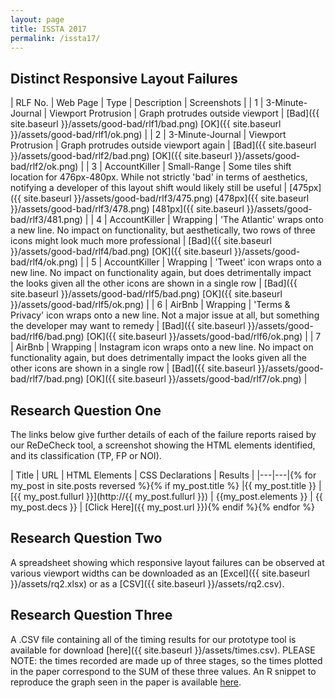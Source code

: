 ```yaml
---
layout: page
title: ISSTA 2017
permalink: /issta17/
---
```


## Distinct Responsive Layout Failures


| RLF No. | Web Page | Type | Description | Screenshots |
| 1 | 3-Minute-Journal | Viewport Protrusion | Graph protrudes outside viewport | [Bad]({{ site.baseurl }}/assets/good-bad/rlf1/bad.png)  [OK]({{ site.baseurl }}/assets/good-bad/rlf1/ok.png) |
| 2 | 3-Minute-Journal | Viewport Protrusion | Graph protrudes outside viewport again | [Bad]({{ site.baseurl }}/assets/good-bad/rlf2/bad.png)  [OK]({{ site.baseurl }}/assets/good-bad/rlf2/ok.png) |
| 3 | AccountKiller | Small-Range | Some tiles shift location for 476px-480px. While not strictly 'bad' in terms of aesthetics, notifying a developer of this layout shift would likely still be useful | [475px]({{ site.baseurl }}/assets/good-bad/rlf3/475.png)  [478px]({{ site.baseurl }}/assets/good-bad/rlf3/478.png)  [481px]({{ site.baseurl }}/assets/good-bad/rlf3/481.png) |
| 4 | AccountKiller | Wrapping | 'The Atlantic' wraps onto a new line. No impact on functionality, but aesthetically, two rows of three icons might look much more professional | [Bad]({{ site.baseurl }}/assets/good-bad/rlf4/bad.png)  [OK]({{ site.baseurl }}/assets/good-bad/rlf4/ok.png) |
| 5 | AccountKiller | Wrapping | 'Tweet' icon wraps onto a new line. No impact on functionality again, but does detrimentally impact the looks given all the other icons are shown in a single row | [Bad]({{ site.baseurl }}/assets/good-bad/rlf5/bad.png)  [OK]({{ site.baseurl }}/assets/good-bad/rlf5/ok.png) |
| 6 | AirBnb | Wrapping | 'Terms & Privacy' icon wraps onto a new line. Not a major issue at all, but something the developer may want to remedy | [Bad]({{ site.baseurl }}/assets/good-bad/rlf6/bad.png)  [OK]({{ site.baseurl }}/assets/good-bad/rlf6/ok.png) |
| 7 | AirBnb | Wrapping | Instagram icon wraps onto a new line. No impact on functionality again, but does detrimentally impact the looks given all the other icons are shown in a single row | [Bad]({{ site.baseurl }}/assets/good-bad/rlf7/bad.png)  [OK]({{ site.baseurl }}/assets/good-bad/rlf7/ok.png) |

## Research Question One
The links below give further details of each of the failure reports raised by our ReDeCheck tool, a screenshot showing the HTML elements identified, and its classification (TP, FP or NOI).

| Title | URL | HTML Elements | CSS Declarations | Results |
|---|---|{% for my_post in site.posts reversed %}{% if my_post.title %}
|{{ my_post.title }}  |[{{ my_post.fullurl }}](http://{{ my_post.fullurl }})  | {{my_post.elements }} | {{ my_post.decs }} | [Click Here]({{ my_post.url }}){% endif %}{% endfor %}

## Research Question Two
A spreadsheet showing which responsive layout failures can be observed at various viewport widths can be downloaded as an [Excel]({{ site.baseurl }}/assets/rq2.xlsx) or as a [CSV]({{ site.baseurl }}/assets/rq2.csv).

## Research Question Three
A .CSV file containing all of the timing results for our prototype tool is available for download [here]({{ site.baseurl }}/assets/times.csv). PLEASE NOTE: the times recorded are made up of three stages, so the times plotted in the paper correspond to the SUM of these three values. An R snippet to reproduce the graph seen in the paper is available [here]().
